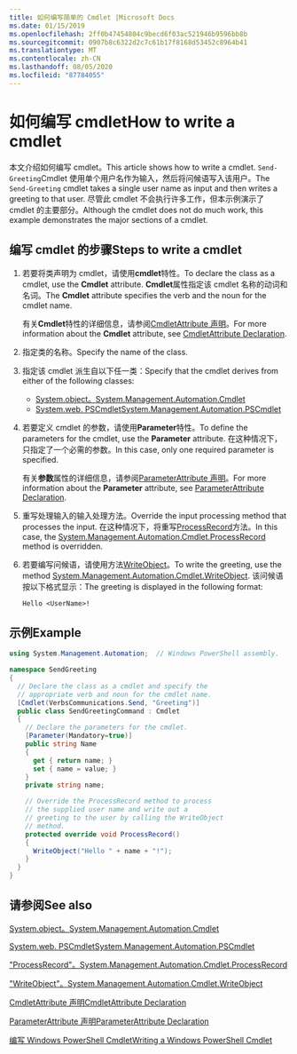 ```yaml
---
title: 如何编写简单的 Cmdlet |Microsoft Docs
ms.date: 01/15/2019
ms.openlocfilehash: 2ff0b47454804c9becd6f03ac521946b9596bb8b
ms.sourcegitcommit: 0907b8c6322d2c7c61b17f8168d53452c8964b41
ms.translationtype: MT
ms.contentlocale: zh-CN
ms.lasthandoff: 08/05/2020
ms.locfileid: "87784055"
---
```

# <a name="how-to-write-a-cmdlet"></a><span data-ttu-id="3e1fa-102">如何编写 cmdlet</span><span class="sxs-lookup"><span data-stu-id="3e1fa-102">How to write a cmdlet</span></span>

<span data-ttu-id="3e1fa-103">本文介绍如何编写 cmdlet。</span><span class="sxs-lookup"><span data-stu-id="3e1fa-103">This article shows how to write a cmdlet.</span></span> <span data-ttu-id="3e1fa-104">`Send-Greeting`Cmdlet 使用单个用户名作为输入，然后将问候语写入该用户。</span><span class="sxs-lookup"><span data-stu-id="3e1fa-104">The `Send-Greeting` cmdlet takes a single user name as input and then writes a greeting to that user.</span></span> <span data-ttu-id="3e1fa-105">尽管此 cmdlet 不会执行许多工作，但本示例演示了 cmdlet 的主要部分。</span><span class="sxs-lookup"><span data-stu-id="3e1fa-105">Although the cmdlet does not do much work, this example demonstrates the major sections of a cmdlet.</span></span>

## <a name="steps-to-write-a-cmdlet"></a><span data-ttu-id="3e1fa-106">编写 cmdlet 的步骤</span><span class="sxs-lookup"><span data-stu-id="3e1fa-106">Steps to write a cmdlet</span></span>

1. <span data-ttu-id="3e1fa-107">若要将类声明为 cmdlet，请使用**cmdlet**特性。</span><span class="sxs-lookup"><span data-stu-id="3e1fa-107">To declare the class as a cmdlet, use the **Cmdlet** attribute.</span></span> <span data-ttu-id="3e1fa-108">**Cmdlet**属性指定该 cmdlet 名称的动词和名词。</span><span class="sxs-lookup"><span data-stu-id="3e1fa-108">The **Cmdlet** attribute specifies the verb and the noun for the cmdlet name.</span></span>

   <span data-ttu-id="3e1fa-109">有关**Cmdlet**特性的详细信息，请参阅[CmdletAttribute 声明](cmdlet-attribute-declaration.md)。</span><span class="sxs-lookup"><span data-stu-id="3e1fa-109">For more information about the **Cmdlet** attribute, see [CmdletAttribute Declaration](cmdlet-attribute-declaration.md).</span></span>

2. <span data-ttu-id="3e1fa-110">指定类的名称。</span><span class="sxs-lookup"><span data-stu-id="3e1fa-110">Specify the name of the class.</span></span>

3. <span data-ttu-id="3e1fa-111">指定该 cmdlet 派生自以下任一类：</span><span class="sxs-lookup"><span data-stu-id="3e1fa-111">Specify that the cmdlet derives from either of the following classes:</span></span>

   * [<span data-ttu-id="3e1fa-112">System.object。</span><span class="sxs-lookup"><span data-stu-id="3e1fa-112">System.Management.Automation.Cmdlet</span></span>](/dotnet/api/System.Management.Automation.Cmdlet)
   * [<span data-ttu-id="3e1fa-113">System.web. PSCmdlet</span><span class="sxs-lookup"><span data-stu-id="3e1fa-113">System.Management.Automation.PSCmdlet</span></span>](/dotnet/api/System.Management.Automation.PSCmdlet)

4. <span data-ttu-id="3e1fa-114">若要定义 cmdlet 的参数，请使用**Parameter**特性。</span><span class="sxs-lookup"><span data-stu-id="3e1fa-114">To define the parameters for the cmdlet, use the **Parameter** attribute.</span></span> <span data-ttu-id="3e1fa-115">在这种情况下，只指定了一个必需的参数。</span><span class="sxs-lookup"><span data-stu-id="3e1fa-115">In this case, only one required parameter is specified.</span></span>

   <span data-ttu-id="3e1fa-116">有关**参数**属性的详细信息，请参阅[ParameterAttribute 声明](parameter-attribute-declaration.md)。</span><span class="sxs-lookup"><span data-stu-id="3e1fa-116">For more information about the **Parameter** attribute, see [ParameterAttribute Declaration](parameter-attribute-declaration.md).</span></span>

5. <span data-ttu-id="3e1fa-117">重写处理输入的输入处理方法。</span><span class="sxs-lookup"><span data-stu-id="3e1fa-117">Override the input processing method that processes the input.</span></span> <span data-ttu-id="3e1fa-118">在这种情况下，将重写[ProcessRecord](/dotnet/api/System.Management.Automation.Cmdlet.ProcessRecord)方法。</span><span class="sxs-lookup"><span data-stu-id="3e1fa-118">In this case, the [System.Management.Automation.Cmdlet.ProcessRecord](/dotnet/api/System.Management.Automation.Cmdlet.ProcessRecord) method is overridden.</span></span>

6. <span data-ttu-id="3e1fa-119">若要编写问候语，请使用方法[WriteObject](/dotnet/api/System.Management.Automation.Cmdlet.WriteObject)。</span><span class="sxs-lookup"><span data-stu-id="3e1fa-119">To write the greeting, use the method [System.Management.Automation.Cmdlet.WriteObject](/dotnet/api/System.Management.Automation.Cmdlet.WriteObject).</span></span>
   <span data-ttu-id="3e1fa-120">该问候语按以下格式显示：</span><span class="sxs-lookup"><span data-stu-id="3e1fa-120">The greeting is displayed in the following format:</span></span>

   ```Output
   Hello <UserName>!
   ```

## <a name="example"></a><span data-ttu-id="3e1fa-121">示例</span><span class="sxs-lookup"><span data-stu-id="3e1fa-121">Example</span></span>

```csharp
using System.Management.Automation;  // Windows PowerShell assembly.

namespace SendGreeting
{
  // Declare the class as a cmdlet and specify the
  // appropriate verb and noun for the cmdlet name.
  [Cmdlet(VerbsCommunications.Send, "Greeting")]
  public class SendGreetingCommand : Cmdlet
  {
    // Declare the parameters for the cmdlet.
    [Parameter(Mandatory=true)]
    public string Name
    {
      get { return name; }
      set { name = value; }
    }
    private string name;

    // Override the ProcessRecord method to process
    // the supplied user name and write out a
    // greeting to the user by calling the WriteObject
    // method.
    protected override void ProcessRecord()
    {
      WriteObject("Hello " + name + "!");
    }
  }
}
```

## <a name="see-also"></a><span data-ttu-id="3e1fa-122">请参阅</span><span class="sxs-lookup"><span data-stu-id="3e1fa-122">See also</span></span>

[<span data-ttu-id="3e1fa-123">System.object。</span><span class="sxs-lookup"><span data-stu-id="3e1fa-123">System.Management.Automation.Cmdlet</span></span>](/dotnet/api/System.Management.Automation.Cmdlet)

[<span data-ttu-id="3e1fa-124">System.web. PSCmdlet</span><span class="sxs-lookup"><span data-stu-id="3e1fa-124">System.Management.Automation.PSCmdlet</span></span>](/dotnet/api/System.Management.Automation.PSCmdlet)

[<span data-ttu-id="3e1fa-125">"ProcessRecord"。</span><span class="sxs-lookup"><span data-stu-id="3e1fa-125">System.Management.Automation.Cmdlet.ProcessRecord</span></span>](/dotnet/api/System.Management.Automation.Cmdlet.ProcessRecord)

[<span data-ttu-id="3e1fa-126">"WriteObject"。</span><span class="sxs-lookup"><span data-stu-id="3e1fa-126">System.Management.Automation.Cmdlet.WriteObject</span></span>](/dotnet/api/System.Management.Automation.Cmdlet.WriteObject)

[<span data-ttu-id="3e1fa-127">CmdletAttribute 声明</span><span class="sxs-lookup"><span data-stu-id="3e1fa-127">CmdletAttribute Declaration</span></span>](cmdlet-attribute-declaration.md)

[<span data-ttu-id="3e1fa-128">ParameterAttribute 声明</span><span class="sxs-lookup"><span data-stu-id="3e1fa-128">ParameterAttribute Declaration</span></span>](parameter-attribute-declaration.md)

[<span data-ttu-id="3e1fa-129">编写 Windows PowerShell Cmdlet</span><span class="sxs-lookup"><span data-stu-id="3e1fa-129">Writing a Windows PowerShell Cmdlet</span></span>](writing-a-windows-powershell-cmdlet.md)
